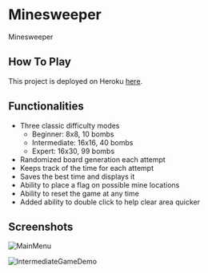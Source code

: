 # Minesweeper

Minesweeper

## How To Play

This project is deployed on Heroku [here](https://minesweeper-z.herokuapp.com/).

## Functionalities

- Three classic difficulty modes
  - Beginner: 8x8, 10 bombs
  - Intermediate: 16x16, 40 bombs
  - Expert: 16x30, 99 bombs
- Randomized board generation each attempt
- Keeps track of the time for each attempt
- Saves the best time and displays it
- Ability to place a flag on possible mine locations
- Ability to reset the game at any time
- Added ability to double click to help clear area quicker

## Screenshots

![MainMenu](https://i.imgur.com/kDJlElw.png)

![IntermediateGameDemo](https://i.imgur.com/TkF1hKv.png)
